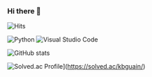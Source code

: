 ### Hi there 👋


![Hits](https://hits.seeyoufarm.com/api/count/incr/badge.svg?url=https%3A%2F%2Fgithub.com%2Fiamkijun&count_bg=%2308940B&title_bg=%23555555&icon=&icon_color=%23FFFFFF&title=hits&edge_flat=true)

![Python](https://img.shields.io/badge/Python-3776AB.svg?&style=for-the-badge&logo=Python&logoColor=white)
![Visual Studio Code](https://img.shields.io/badge/Visual%20Studio%20Code-007ACC.svg?&style=for-the-badge&logo=Visual%20Studio%20Code&logoColor=white)

![GitHub stats](https://github-readme-stats.vercel.app/api?username=iamkijun&show_icons=true&theme=radical)

![Solved.ac Profile](http://mazassumnida.wtf/api/v2/generate_badge?boj=kbguain)](https://solved.ac/kbguain/)


<!--
**iamkijun/iamkijun** is a ✨ _special_ ✨ repository because its `README.md` (this file) appears on your GitHub profile.

Here are some ideas to get you started:

- 🔭 I’m currently working on ...
- 🌱 I’m currently learning Python
- 👯 I’m looking to collaborate on ...
- 🤔 I’m looking for help with ...
- 💬 Ask me about ...
- 📫 How to reach me: ...
- 😄 Pronouns: ...
- ⚡ Fun fact: ...
-->
